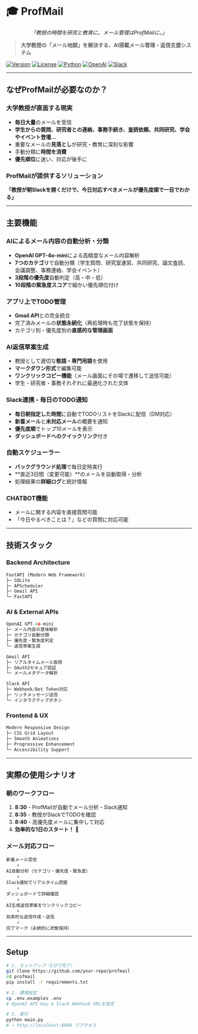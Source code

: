 # 🎓 ProfMail 

<div align="center">

*「教授の時間を研究と教育に。メール管理はProfMailに。」*

</div>

> **大学教授の「メール地獄」を解決する、AI搭載メール管理・返信支援システム**

[![Version](https://img.shields.io/badge/version-1.0.0-blue.svg)](https://github.com/your-repo/profmail)
[![License](https://img.shields.io/badge/license-MIT-green.svg)](LICENSE)
[![Python](https://img.shields.io/badge/python-3.8%2B-blue.svg)](https://python.org)
[![OpenAI](https://img.shields.io/badge/AI-OpenAI%20GPT--4o--mini-orange.svg)](https://openai.com)
[![Slack](https://img.shields.io/badge/integration-Slack%20API-purple.svg)](https://slack.com)

---

## **なぜProfMailが必要なのか？**

### **大学教授が直面する現実**
- **毎日大量**のメールを受信
- **学生からの質問、研究者との連絡、事務手続き、査読依頼、共同研究、学会やイベント登壇...**
- 重要なメールの**見落とし**が研究・教育に深刻な影響
- 手動分類に**時間を消費**
- **優先順位**に迷い、対応が後手に

### **ProfMailが提供するソリューション**
**「教授が朝Slackを開くだけで、今日対応すべきメールが優先度順で一目でわかる」**

---

## **主要機能**

### **AIによるメール内容の自動分析・分類**
- **OpenAI GPT-4o-mini**による高精度なメール内容解析
- **7つのカテゴリ**で自動分類（学生質問、研究室運営、共同研究、論文査読、会議調整、事務連絡、学会イベント）
- **3段階の優先度**自動判定（高・中・低）
- **10段階の緊急度スコア**で細かい優先順位付け

### **アプリ上でTODO管理**
- **Gmail API**との完全統合
- 完了済みメールの**状態永続化**（再処理時も完了状態を保持）
- カテゴリ別・優先度別の**直感的な管理画面**

### **AI返信草案生成**
- 教授として適切な**敬語・専門用語**を使用
- **マークダウン形式**で編集可能
- **ワンクリックコピー機能**（メール画面にその場で遷移して送信可能）
- 学生・研究者・事務それぞれに最適化された文体

### **Slack連携 - 毎日のTODO通知**
- **毎日朝指定した時間**に自動でTODOリストをSlackに配信（DM対応）
- **新着メール**と**未対応メール**の概要を通知
- **優先度順**でトップ10メールを表示
- **ダッシュボードへのクイックリンク**付き

### **自動スケジューラー**
- **バックグラウンド処理**で毎日定時実行
- **直近3日間（変更可能）**のメールを自動取得・分析
- 処理結果の**詳細ログ**と統計情報

### **CHATBOT機能**
- メールに関する内容を直接質問可能
- 「今日やるべきことは？」などの質問に対応可能

---

## **技術スタック**

### **Backend Architecture**
```python
FastAPI (Modern Web Framework)
├─ SQLite
├─ APScheduler
├─ Gmail API
└─ FastAPI
```

### **AI & External APIs**
```python
OpenAI GPT-4o-mini
├─ メール内容の意味解析
├─ カテゴリ自動分類
├─ 優先度・緊急度判定
└─ 返信草案生成

Gmail API
├─ リアルタイムメール取得
├─ OAuth2セキュア認証
└─ メールメタデータ解析

Slack API
├─ Webhook/Bot Token対応
├─ リッチメッセージ送信
└─ インタラクティブボタン
```

### **Frontend & UX**
```css
Modern Responsive Design
├─ CSS Grid Layout
├─ Smooth Animations
├─ Progressive Enhancement
└─ Accessibility Support
```

---

## **実際の使用シナリオ**

### **朝のワークフロー**
1. **8:30** - ProfMailが自動でメール分析・Slack通知
2. **8:35** - 教授がSlackでTODOを確認
3. **8:40** - 高優先度メールに集中して対応
4. **効率的な1日のスタート！** 🎉

### **メール対応フロー**
```
新着メール受信
    ↓
AI自動分析（カテゴリ・優先度・緊急度）
    ↓
Slack通知でリアルタイム把握
    ↓
ダッシュボードで詳細確認
    ↓
AI生成返信草案をワンクリックコピー
    ↓
効率的な返信作成・送信
    ↓
完了マーク（永続的に状態保持）
```

---

## **Setup**

```bash
# 1. セットアップ（1分で完了）
git clone https://github.com/your-repo/profmail
cd profmail
pip install -r requirements.txt

# 2. 環境設定
cp .env.examples .env
# OpenAI API Key & Slack Webhook URLを設定

# 3. 実行
python main.py
# → http://localhost:8000 でアクセス
```
